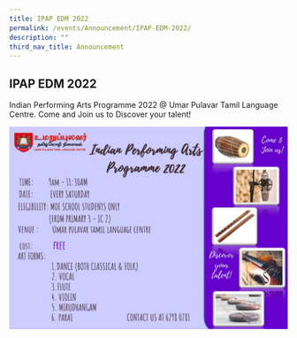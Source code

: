 ```yaml
---
title: IPAP EDM 2022
permalink: /events/Announcement/IPAP-EDM-2022/
description: ""
third_nav_title: Announcement
---
```

## IPAP EDM 2022

Indian Performing Arts Programme 2022 @ Umar Pulavar Tamil Language Centre. Come and Join us to Discover your talent!

![](/images/IPAP-EDM-2022-1024x744.jpeg)